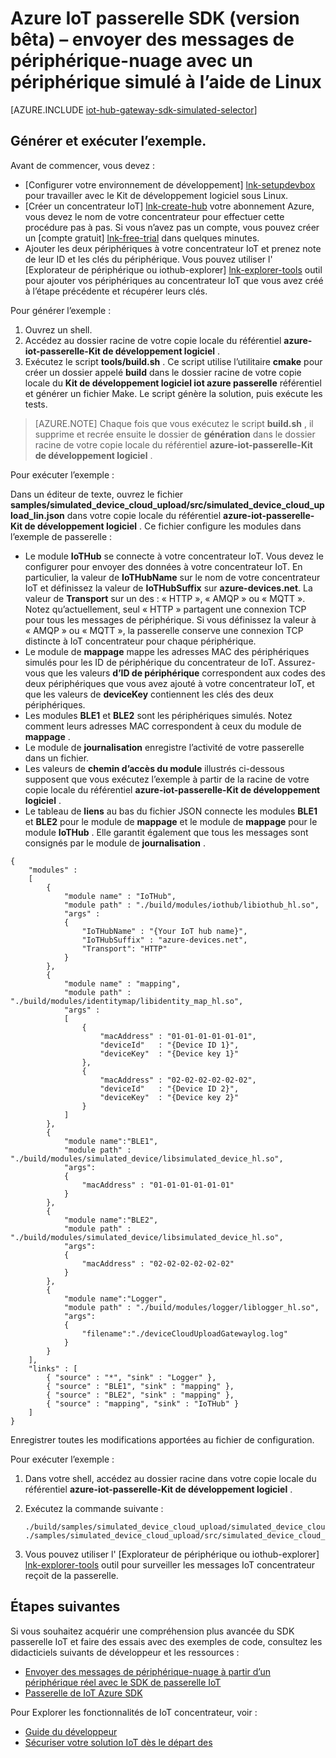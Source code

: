 <properties
    pageTitle="Simuler un périphérique avec le SDK de passerelle IoT | Microsoft Azure"
    description="Azure SDK de passerelle IoT procédure pas à pas à l’aide de Linux pour illustrer la télémétrie envoi à partir d’un périphérique simulé à l’aide du SDK de passerelle IoT Azure."
    services="iot-hub"
    documentationCenter=""
    authors="chipalost"
    manager="timlt"
    editor=""/>

<tags
     ms.service="iot-hub"
     ms.devlang="cpp"
     ms.topic="article"
     ms.tgt_pltfrm="na"
     ms.workload="na"
     ms.date="08/29/2016"
     ms.author="andbuc"/>


# <a name="azure-iot-gateway-sdk-beta--send-device-to-cloud-messages-with-a-simulated-device-using-linux"></a>Azure IoT passerelle SDK (version bêta) – envoyer des messages de périphérique-nuage avec un périphérique simulé à l’aide de Linux

[AZURE.INCLUDE [iot-hub-gateway-sdk-simulated-selector](../../includes/iot-hub-gateway-sdk-simulated-selector.md)]

## <a name="build-and-run-the-sample"></a>Générer et exécuter l’exemple.

Avant de commencer, vous devez :

- [Configurer votre environnement de développement] [ lnk-setupdevbox] pour travailler avec le Kit de développement logiciel sous Linux.
- [Créer un concentrateur IoT] [ lnk-create-hub] votre abonnement Azure, vous devez le nom de votre concentrateur pour effectuer cette procédure pas à pas. Si vous n’avez pas un compte, vous pouvez créer un [compte gratuit] [ lnk-free-trial] dans quelques minutes.
- Ajouter les deux périphériques à votre concentrateur IoT et prenez note de leur ID et les clés du périphérique. Vous pouvez utiliser l' [Explorateur de périphérique ou iothub-explorer] [ lnk-explorer-tools] outil pour ajouter vos périphériques au concentrateur IoT que vous avez créé à l’étape précédente et récupérer leurs clés.

Pour générer l’exemple :

1. Ouvrez un shell.
2. Accédez au dossier racine de votre copie locale du référentiel **azure-iot-passerelle-Kit de développement logiciel** .
3. Exécutez le script **tools/build.sh** . Ce script utilise l’utilitaire **cmake** pour créer un dossier appelé **build** dans le dossier racine de votre copie locale du **Kit de développement logiciel iot azure passerelle** référentiel et générer un fichier Make. Le script génère la solution, puis exécute les tests.

> [AZURE.NOTE]  Chaque fois que vous exécutez le script **build.sh** , il supprime et recrée ensuite le dossier de **génération** dans le dossier racine de votre copie locale du référentiel **azure-iot-passerelle-Kit de développement logiciel** .

Pour exécuter l’exemple :

Dans un éditeur de texte, ouvrez le fichier **samples/simulated_device_cloud_upload/src/simulated_device_cloud_upload_lin.json** dans votre copie locale du référentiel **azure-iot-passerelle-Kit de développement logiciel** . Ce fichier configure les modules dans l’exemple de passerelle :

- Le module **IoTHub** se connecte à votre concentrateur IoT. Vous devez le configurer pour envoyer des données à votre concentrateur IoT. En particulier, la valeur de **IoTHubName** sur le nom de votre concentrateur IoT et définissez la valeur de **IoTHubSuffix** sur **azure-devices.net**. La valeur de **Transport** sur un des : « HTTP », « AMQP » ou « MQTT ». Notez qu’actuellement, seul « HTTP » partagent une connexion TCP pour tous les messages de périphérique. Si vous définissez la valeur à « AMQP » ou « MQTT », la passerelle conserve une connexion TCP distincte à IoT concentrateur pour chaque périphérique.
- Le module de **mappage** mappe les adresses MAC des périphériques simulés pour les ID de périphérique du concentrateur de IoT. Assurez-vous que les valeurs **d’ID de périphérique** correspondent aux codes des deux périphériques que vous avez ajouté à votre concentrateur IoT, et que les valeurs de **deviceKey** contiennent les clés des deux périphériques.
- Les modules **BLE1** et **BLE2** sont les périphériques simulés. Notez comment leurs adresses MAC correspondent à ceux du module de **mappage** .
- Le module de **journalisation** enregistre l’activité de votre passerelle dans un fichier.
- Les valeurs de **chemin d’accès du module** illustrés ci-dessous supposent que vous exécutez l’exemple à partir de la racine de votre copie locale du référentiel **azure-iot-passerelle-Kit de développement logiciel** .
- Le tableau de **liens** au bas du fichier JSON connecte les modules **BLE1** et **BLE2** pour le module de **mappage** et le module de **mappage** pour le module **IoTHub** . Elle garantit également que tous les messages sont consignés par le module de **journalisation** .

```
{
    "modules" :
    [ 
        {
            "module name" : "IoTHub",
            "module path" : "./build/modules/iothub/libiothub_hl.so",
            "args" : 
            {
                "IoTHubName" : "{Your IoT hub name}",
                "IoTHubSuffix" : "azure-devices.net",
                "Transport": "HTTP"
            }
        },
        {
            "module name" : "mapping",
            "module path" : "./build/modules/identitymap/libidentity_map_hl.so",
            "args" : 
            [
                {
                    "macAddress" : "01-01-01-01-01-01",
                    "deviceId"   : "{Device ID 1}",
                    "deviceKey"  : "{Device key 1}"
                },
                {
                    "macAddress" : "02-02-02-02-02-02",
                    "deviceId"   : "{Device ID 2}",
                    "deviceKey"  : "{Device key 2}"
                }
            ]
        },
        {
            "module name":"BLE1",
            "module path" : "./build/modules/simulated_device/libsimulated_device_hl.so",
            "args":
            {
                "macAddress" : "01-01-01-01-01-01"
            }
        },
        {
            "module name":"BLE2",
            "module path" : "./build/modules/simulated_device/libsimulated_device_hl.so",
            "args":
            {
                "macAddress" : "02-02-02-02-02-02"
            }
        },
        {
            "module name":"Logger",
            "module path" : "./build/modules/logger/liblogger_hl.so",
            "args":
            {
                "filename":"./deviceCloudUploadGatewaylog.log"
            }
        }
    ],
    "links" : [
        { "source" : "*", "sink" : "Logger" },
        { "source" : "BLE1", "sink" : "mapping" },
        { "source" : "BLE2", "sink" : "mapping" },
        { "source" : "mapping", "sink" : "IoTHub" }
    ]
}

```

Enregistrer toutes les modifications apportées au fichier de configuration.

Pour exécuter l’exemple :

1. Dans votre shell, accédez au dossier racine dans votre copie locale du référentiel **azure-iot-passerelle-Kit de développement logiciel** .
2. Exécutez la commande suivante :

    ```
    ./build/samples/simulated_device_cloud_upload/simulated_device_cloud_upload_sample ./samples/simulated_device_cloud_upload/src/simulated_device_cloud_upload_lin.json
    ```

3. Vous pouvez utiliser l' [Explorateur de périphérique ou iothub-explorer] [ lnk-explorer-tools] outil pour surveiller les messages IoT concentrateur reçoit de la passerelle.

## <a name="next-steps"></a>Étapes suivantes

Si vous souhaitez acquérir une compréhension plus avancée du SDK passerelle IoT et faire des essais avec des exemples de code, consultez les didacticiels suivants de développeur et les ressources :

- [Envoyer des messages de périphérique-nuage à partir d’un périphérique réel avec le SDK de passerelle IoT][lnk-physical-device]
- [Passerelle de IoT Azure SDK][lnk-gateway-sdk]

Pour Explorer les fonctionnalités de IoT concentrateur, voir :

- [Guide du développeur][lnk-devguide]
- [Sécuriser votre solution IoT dès le départ des][lnk-securing]

<!-- Links -->
[lnk-setupdevbox]: https://github.com/Azure/azure-iot-gateway-sdk/blob/master/doc/devbox_setup.md
[lnk-free-trial]: https://azure.microsoft.com/pricing/free-trial/
[lnk-explorer-tools]: https://github.com/Azure/azure-iot-sdks/blob/master/doc/manage_iot_hub.md
[lnk-gateway-sdk]: https://github.com/Azure/azure-iot-gateway-sdk/

[lnk-physical-device]: iot-hub-gateway-sdk-physical-device.md

[lnk-devguide]: iot-hub-devguide.md
[lnk-securing]: iot-hub-security-ground-up.md
[lnk-create-hub]: iot-hub-create-through-portal.md